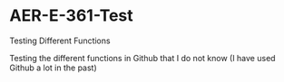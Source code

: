 # AER-E-361-Test
Testing Different Functions


Testing the different functions in Github that I do not know (I have used Github a lot in the past)
